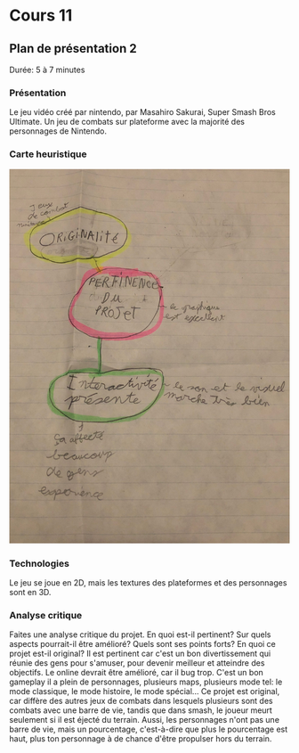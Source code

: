 # Cours 11
## Plan de présentation 2 
Durée: 5 à 7 minutes

### Présentation
Le jeu vidéo créé par nintendo, par Masahiro Sakurai, Super Smash Bros Ultimate. Un jeu de combats sur plateforme avec la majorité des personnages de Nintendo. 

### Carte heuristique 
![Carte heuristique](Images/cartee.png)

### Technologies
Le jeu se joue en 2D, mais les textures des plateformes et des personnages sont en 3D.

### Analyse critique
Faites une analyse critique du projet. En quoi est-il pertinent? Sur quels aspects pourrait-il être amélioré? Quels sont ses points forts? En quoi ce projet est-il original? 
Il est pertinent car c'est un bon divertissement qui réunie des gens pour s'amuser, pour devenir meilleur et atteindre des objectifs.
Le online devrait être amélioré, car il bug trop. C'est un bon gameplay il a plein de personnages, plusieurs maps, plusieurs mode tel: le mode classique, le mode histoire, le mode spécial... Ce projet est original, car diffère des autres jeux de combats dans lesquels plusieurs sont des combats avec une barre de vie, tandis que dans smash, le joueur meurt seulement si il est éjecté du terrain. Aussi, les personnages n'ont pas une barre de vie, mais un pourcentage, c'est-à-dire que plus le pourcentage est haut, plus ton personnage à de chance d'être propulser hors du terrain.

